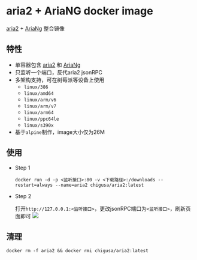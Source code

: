 # aria2 + AriaNG docker image

[aria2](https://github.com/aria2/aria2) + [AriaNg](https://github.com/mayswind/AriaNg) 整合镜像

## 特性

- 单容器包含 [aria2](https://github.com/aria2/aria2) 和 [AriaNg](https://github.com/mayswind/AriaNg)
- 只监听一个端口，反代aria2 jsonRPC
- 多架构支持，可在树莓派等设备上使用
    - `linux/386`
    - `linux/amd64`
    - `linux/arm/v6`
    - `linux/arm/v7`
    - `linux/arm64`
    - `linux/ppc64le`
    - `linux/s390x`
- 基于`alpine`制作，image大小仅为26M

## 使用

- Step 1

    ```shell
    docker run -d -p <监听接口>:80 -v <下载路径>:/downloads --restart=always --name=aria2 chigusa/aria2:latest
    ```
    
- Step 2

    打开`http://127.0.0.1:<监听接口>`，更改jsonRPC端口为`<监听接口>`，刷新页面即可
    ![](https://i.imgur.com/EJPr5ER.png)

## 清理
    
```shell
docker rm -f aria2 && docker rmi chigusa/aria2:latest
```
